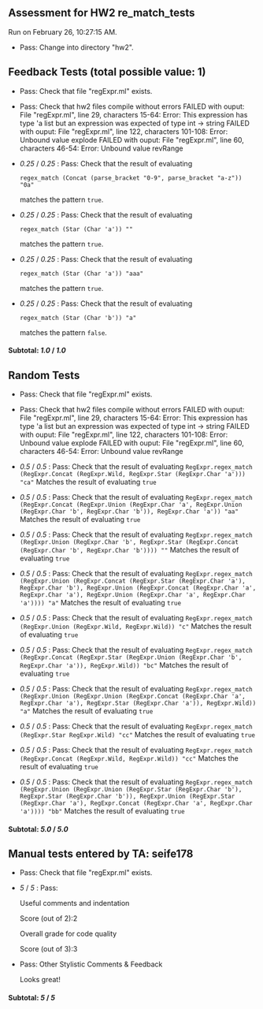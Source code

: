 ## Assessment for HW2 re_match_tests

Run on February 26, 10:27:15 AM.

+ Pass: Change into directory "hw2".

## Feedback Tests (total possible value: 1)

+ Pass: Check that file "regExpr.ml" exists.

+ Pass: Check that hw2 files compile without errors FAILED with ouput:
File "regExpr.ml", line 29, characters 15-64:
Error: This expression has type 'a list
       but an expression was expected of type int -> string
 FAILED with ouput:
File "regExpr.ml", line 122, characters 101-108:
Error: Unbound value explode
 FAILED with ouput:
File "regExpr.ml", line 60, characters 46-54:
Error: Unbound value revRange


+  _0.25_ / _0.25_ : Pass: 
Check that the result of evaluating
   ```
   regex_match (Concat (parse_bracket "0-9", parse_bracket "a-z")) "0a"
   ```
   matches the pattern `true`.

   




+  _0.25_ / _0.25_ : Pass: 
Check that the result of evaluating
   ```
   regex_match (Star (Char 'a')) ""
   ```
   matches the pattern `true`.

   




+  _0.25_ / _0.25_ : Pass: 
Check that the result of evaluating
   ```
   regex_match (Star (Char 'a')) "aaa"
   ```
   matches the pattern `true`.

   




+  _0.25_ / _0.25_ : Pass: 
Check that the result of evaluating
   ```
   regex_match (Star (Char 'b')) "a"
   ```
   matches the pattern `false`.

   




#### Subtotal: _1.0_ / _1.0_

## Random Tests

+ Pass: Check that file "regExpr.ml" exists.

+ Pass: Check that hw2 files compile without errors FAILED with ouput:
File "regExpr.ml", line 29, characters 15-64:
Error: This expression has type 'a list
       but an expression was expected of type int -> string
 FAILED with ouput:
File "regExpr.ml", line 122, characters 101-108:
Error: Unbound value explode
 FAILED with ouput:
File "regExpr.ml", line 60, characters 46-54:
Error: Unbound value revRange


+  _0.5_ / _0.5_ : Pass: 
        Check that the result of evaluating
        ```
        RegExpr.regex_match (RegExpr.Concat (RegExpr.Wild, RegExpr.Star (RegExpr.Char 'a'))) "ca"
        ```
        Matches the result of evaluating
        ```
        true
        ```
        

+  _0.5_ / _0.5_ : Pass: 
        Check that the result of evaluating
        ```
        RegExpr.regex_match (RegExpr.Concat (RegExpr.Union (RegExpr.Char 'a', RegExpr.Union (RegExpr.Char 'b', RegExpr.Char 'b')), RegExpr.Char 'a')) "aa"
        ```
        Matches the result of evaluating
        ```
        true
        ```
        

+  _0.5_ / _0.5_ : Pass: 
        Check that the result of evaluating
        ```
        RegExpr.regex_match (RegExpr.Union (RegExpr.Char 'b', RegExpr.Star (RegExpr.Concat (RegExpr.Char 'b', RegExpr.Char 'b')))) ""
        ```
        Matches the result of evaluating
        ```
        true
        ```
        

+  _0.5_ / _0.5_ : Pass: 
        Check that the result of evaluating
        ```
        RegExpr.regex_match (RegExpr.Union (RegExpr.Concat (RegExpr.Star (RegExpr.Char 'a'), RegExpr.Char 'b'), RegExpr.Union (RegExpr.Concat (RegExpr.Char 'a', RegExpr.Char 'a'), RegExpr.Union (RegExpr.Char 'a', RegExpr.Char 'a')))) "a"
        ```
        Matches the result of evaluating
        ```
        true
        ```
        

+  _0.5_ / _0.5_ : Pass: 
        Check that the result of evaluating
        ```
        RegExpr.regex_match (RegExpr.Union (RegExpr.Wild, RegExpr.Wild)) "c"
        ```
        Matches the result of evaluating
        ```
        true
        ```
        

+  _0.5_ / _0.5_ : Pass: 
        Check that the result of evaluating
        ```
        RegExpr.regex_match (RegExpr.Concat (RegExpr.Star (RegExpr.Union (RegExpr.Char 'b', RegExpr.Char 'a')), RegExpr.Wild)) "bc"
        ```
        Matches the result of evaluating
        ```
        true
        ```
        

+  _0.5_ / _0.5_ : Pass: 
        Check that the result of evaluating
        ```
        RegExpr.regex_match (RegExpr.Union (RegExpr.Union (RegExpr.Concat (RegExpr.Char 'a', RegExpr.Char 'a'), RegExpr.Star (RegExpr.Char 'a')), RegExpr.Wild)) "a"
        ```
        Matches the result of evaluating
        ```
        true
        ```
        

+  _0.5_ / _0.5_ : Pass: 
        Check that the result of evaluating
        ```
        RegExpr.regex_match (RegExpr.Star RegExpr.Wild) "cc"
        ```
        Matches the result of evaluating
        ```
        true
        ```
        

+  _0.5_ / _0.5_ : Pass: 
        Check that the result of evaluating
        ```
        RegExpr.regex_match (RegExpr.Concat (RegExpr.Wild, RegExpr.Wild)) "cc"
        ```
        Matches the result of evaluating
        ```
        true
        ```
        

+  _0.5_ / _0.5_ : Pass: 
        Check that the result of evaluating
        ```
        RegExpr.regex_match (RegExpr.Union (RegExpr.Union (RegExpr.Star (RegExpr.Char 'b'), RegExpr.Star (RegExpr.Char 'b')), RegExpr.Union (RegExpr.Star (RegExpr.Char 'a'), RegExpr.Concat (RegExpr.Char 'a', RegExpr.Char 'a')))) "bb"
        ```
        Matches the result of evaluating
        ```
        true
        ```
        

#### Subtotal: _5.0_ / _5.0_

## Manual tests entered by TA: seife178

+ Pass: Check that file "regExpr.ml" exists.

+  _5_ / _5_ : Pass: 
    
    Useful comments and indentation
    
    
     Score (out of 2):2 
    
    Overall grade for code quality
    
    
     Score (out of 3):3 


+ Pass: Other Stylistic Comments & Feedback

    Looks great!

#### Subtotal: _5_ / _5_

